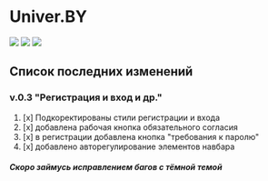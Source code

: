 # Univer.BY

[![](https://img.shields.io/badge/Версия-0.2.0-blue)](https://github.com/andreenkodaniel70/UNIVER.BY/blob/master/changelogs/v.%200.2.md)
[![](https://img.shields.io/badge/Лицензия-MIT-maroon)](https://github.com/andreenkodaniel70/UNIVER.BY/blob/master/LICENSE)
[![](https://img.shields.io/badge/Сайт-Univer.by-2bc700)](https://univer.by)

## Список последних изменений
### **v.0.3 "Регистрация и вход и др."**

1. [x] Подкоректированы стили регистрации и входа
2. [x] добавлена рабочая кнопка обязательного согласия
3. [x] в регистрации добавлена кнопка "требования к паролю"
4. [x] добавлено авторегулирование элементов навбара

##### Скоро займусь исправлением багов с тёмной темой